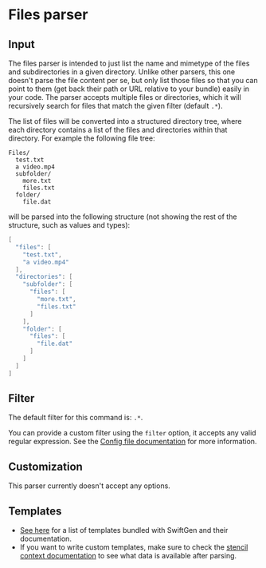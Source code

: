 # Files parser

## Input

The files parser is intended to just list the name and mimetype of the files and subdirectories in a given directory. Unlike other parsers, this one doesn't parse the file content per se, but only list those files so that you can point to them (get back their path or URL relative to your bundle) easily in your code. The parser accepts multiple files or directories, which it will recursively search for files that match the given filter (default `.*`).

The list of files will be converted into a structured directory tree, where each directory contains a list of the files and directories within that directory. For example the following file tree:

```
Files/
  test.txt
  a video.mp4
  subfolder/
    more.txt
    files.txt
  folder/
    file.dat
```

will be parsed into the following structure (not showing the rest of the structure, such as values and types):

```swift
[
  "files": [
    "test.txt",
    "a video.mp4"
  ],
  "directories": [
    "subfolder": [
      "files": [
        "more.txt",
        "files.txt"
      ]
    ],
    "folder": [
      "files": [
        "file.dat"
      ]
    ]
  ]
]
```

## Filter

The default filter for this command is: `.*`.

You can provide a custom filter using the `filter` option, it accepts any valid regular expression. See the [Config file documentation](../ConfigFile.md) for more information.

## Customization

This parser currently doesn't accept any options.

## Templates

* [See here](../templates/files) for a list of templates bundled with SwiftGen and their documentation.
* If you want to write custom templates, make sure to check the [stencil context documentation](../SwiftGenKit%20Contexts/files.md) to see what data is available after parsing.
